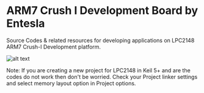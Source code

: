 # ARM7 Crush I Development Board by Entesla
Source Codes & related resources for developing applications on LPC2148 ARM7 Crush-I Development platform.

![alt text](http://entesla.com/image/cache/data/Arm7CrushDevBoard002-900x900.jpg "LPC2148 ARM7")

Note: If you are creating a new project for LPC2148 in Keil 5+ and are the codes do not work then don't be worried. Check your Project linker settings and select memory layout option in Project options.
